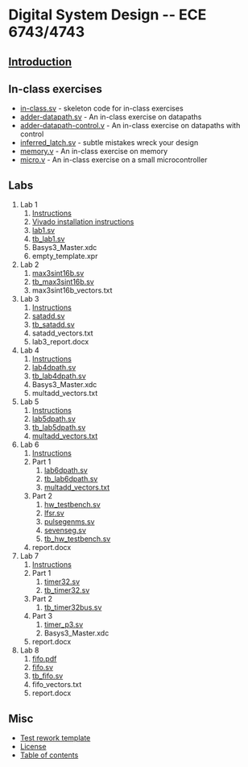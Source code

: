 Digital System Design -- ECE 6743/4743
======================================

[Introduction](README.md)
-------------------------

In-class exercises
------------------

*   [in-class.sv](in-class/in-class.sv) - skeleton code for in-class exercises
*   [adder-datapath.sv](in-class/adder-datapath.sv) - An in-class exercise on
    datapaths
*   [adder-datapath-control.v](in-class/adder-datapath-control.v) - An in-class
    exercise on datapaths with control
*   [inferred\_latch.sv](in-class/inferred_latch.sv) - subtle mistakes wreck
    your design
*   [memory.v](in-class/memory.v) - An in-class exercise on memory
*   [micro.v](in-class/micro.v) - An in-class exercise on a small
    microcontroller

Labs
----

1.  Lab 1
    1.  [Instructions](lab1/lab1.md)
    2.  [Vivado installation instructions](lab1/vivado_install.md)
    3.  [lab1.sv](lab1/lab1.sv)
    4.  [tb\_lab1.sv](lab1/tb_lab1.sv)
    5.  Basys3\_Master.xdc
    6.  empty\_template.xpr
2.  Lab 2
    1.  [max3sint16b.sv](lab2/max3sint16b.sv)
    2.  [tb\_max3sint16b.sv](lab2/tb_max3sint16b.sv)
    3.  max3sint16b\_vectors.txt
3.  Lab 3
    1.  [Instructions](lab3/satadd.pdf)
    2.  [satadd.sv](lab3/satadd.sv)
    3.  [tb\_satadd.sv](lab3/tb_satadd.sv)
    4.  satadd\_vectors.txt
    5.  lab3\_report.docx
4.  Lab 4
    1.  [Instructions](lab4/multdpath.pdf)
    2.  [lab4dpath.sv](lab4/lab4dpath.sv)
    3.  [tb\_lab4dpath.sv](lab4/tb_lab4dpath.sv)
    4.  Basys3\_Master.xdc
    5.  multadd\_vectors.txt
5.  Lab 5
    1.  [Instructions](lab5/multdpath_pipeline.pdf)
    2.  [lab5dpath.sv](lab5/lab5dpath.sv)
    3.  [tb\_lab5dpath.sv](lab5/tb_lab5dpath.sv)
    4.  [multadd\_vectors.txt](lab5/multadd_vectors.txt)
6.  Lab 6
    1.  [Instructions](lab6/multdpath_control.pdf)
    2.  Part 1
        1.  [lab6dpath.sv](lab6/lab6_files_part1/lab6dpath.sv)
        2.  [tb\_lab6dpath.sv](lab6/lab6_files_part1/tb_lab6dpath.sv)
        3.  [multadd\_vectors.txt](lab6/lab6_files_part1/multadd_vectors.txt)
    3.  Part 2
        1.  [hw\_testbench.sv](lab6/lab6_files_part2/hw_testbench.sv)
        2.  [lfsr.sv](lab6/lab6_files_part2/lfsr.sv)
        3.  [pulsegenms.sv](lab6/lab6_files_part2/pulsegenms.sv)
        4.  [sevenseg.sv](lab6/lab6_files_part2/sevenseg.sv)
        5.  [tb\_hw\_testbench.sv](lab6/lab6_files_part2/tb_hw_testbench.sv)
    4.  report.docx
7.  Lab 7
    1.  [Instructions](lab7/timer.pdf)
    2.  Part 1
        1.  [timer32.sv](lab7/lab7_p1_files/timer32.sv)
        2.  [tb\_timer32.sv](lab7/lab7_p1_files/tb_timer32.sv)
    3.  Part 2
        1.  [tb\_timer32bus.sv](lab7/lab7_p2_files/tb_timer32bus.sv)
    4.  Part 3
        1.  [timer\_p3.sv](lab7/lab7_p3_files/timer_p3.sv)
        2.  Basys3\_Master.xdc
    5.  report.docx
8.  Lab 8
    1.  [fifo.pdf](lab8/fifo.pdf)
    2.  [fifo.sv](lab8/fifo.sv)
    3.  [tb\_fifo.sv](lab8/tb_fifo.sv)
    4.  fifo\_vectors.txt
    5.  report.docx

Misc
----

*   [Test rework template](test_rework_template.docx)
*   [License](LICENSE.md)
*   [Table of contents](toc.md)